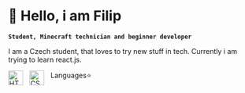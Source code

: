 # 👋 Hello, i am Filip

**`Student, Minecraft technician and beginner developer`**

I am a Czech student, that loves to try new stuff in tech. Currently i am trying to learn react.js.

Languages⭐
<img align="left" alt="HTML" width="30px" style="padding-right:10px;" src="https://cdn.jsdelivr.net/gh/devicons/devicon/icons/html5/html5-plain.svg" />
<img align="left" alt="CSS" width="30px" style="padding-right:10px;" src="https://cdn.jsdelivr.net/gh/devicons/devicon/icons/css3/css3-plain.svg" />

